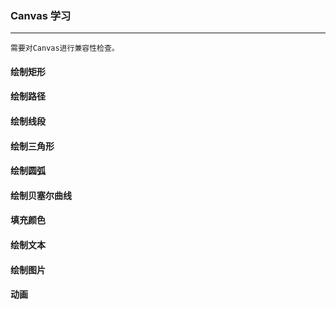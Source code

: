 ### Canvas 学习
---
```
需要对Canvas进行兼容性检查。
```
#### 绘制矩形

#### 绘制路径

#### 绘制线段

#### 绘制三角形

#### 绘制圆弧

#### 绘制贝塞尔曲线

#### 填充颜色

#### 绘制文本

#### 绘制图片

#### 动画